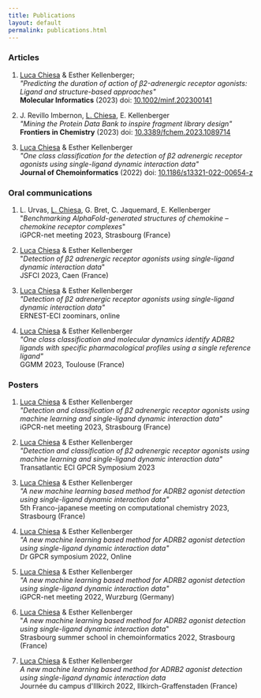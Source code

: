 ```yaml
---
title: Publications
layout: default
permalink: publications.html
---
```

### Articles

1. <u>Luca Chiesa</u> & Esther Kellenberger;<br/>
*"Predicting the duration of action of β2-adrenergic receptor agonists: Ligand and structure-based approaches"*<br/>
**Molecular Informatics** (2023) doi: [10.1002/minf.202300141](https://doi.org/10.1002/minf.202300141)

1. J. Revillo Imbernon, <u> L. Chiesa</u>, E. Kellenberger<br/>
*"Mining the Protein Data Bank to inspire fragment library design"*<br/>
**Frontiers in Chemistry** (2023) doi: [10.3389/fchem.2023.1089714](https://doi.org/10.3389/fchem.2023.1089714)

1. <u>Luca Chiesa</u> & Esther Kellenberger<br/>
*"One class classification for the detection of β2 adrenergic receptor agonists using single-ligand dynamic interaction data"*<br/>
**Journal of Chemoinformatics** (2022) doi: [10.1186/s13321-022-00654-z](https://doi.org/10.1186/s13321-022-00654-z)

### Oral communications
1. L. Urvas, <u>L. Chiesa</u>, G. Bret, C. Jaquemard, E. Kellenberger<br/>
"*Benchmarking AlphaFold-generated structures of chemokine – chemokine receptor complexes*"<br/>
iGPCR-net meeting 2023, Strasbourg (France)

1. <u>Luca Chiesa</u> & Esther Kellenberger<br/>
"*Detection of β2 adrenergic receptor agonists using single-ligand dynamic interaction data*"<br/>
JSFCI 2023, Caen (France)

1. <u>Luca Chiesa</u> & Esther Kellenberger<br/>
*"Detection of β2 adrenergic receptor agonists using single-ligand dynamic interaction data"*<br/>
ERNEST-ECI zoominars, online

1. <u>Luca Chiesa</u> & Esther Kellenberger<br/>
*"One class classification and molecular dynamics identify ADRB2 ligands with specific pharmacological profiles using a single reference ligand"*<br/>
GGMM 2023, Toulouse (France) 


### Posters
1. <u>Luca Chiesa</u> & Esther Kellenberger<br/>
*"Detection and classification of β2 adrenergic receptor agonists using machine learning and single-ligand dynamic interaction data"*<br/>
iGPCR-net meeting 2023, Strasbourg (France)

1. <u>Luca Chiesa</u> & Esther Kellenberger<br/>
*"Detection and classification of β2 adrenergic receptor agonists using machine learning and single-ligand dynamic interaction data"*<br/>
Transatlantic ECI GPCR Symposium 2023

1. <u>Luca Chiesa</u> & Esther Kellenberger<br/>
*"A new machine learning based method for ADRB2 agonist detection using single-ligand dynamic interaction data"*<br/>
5th	Franco-japanese meeting on computational chemistry 2023, Strasbourg (France)

1. <u>Luca Chiesa</u> & Esther Kellenberger<br/>
*"A new machine learning based method for ADRB2 agonist detection using single-ligand dynamic interaction data"*<br/>
Dr GPCR symposium 2022, Online

1. <u>Luca Chiesa</u> & Esther Kellenberger<br/>
*"A new machine learning based method for ADRB2 agonist detection using single-ligand dynamic interaction data"*<br/>
iGPCR-net meeting 2022, Wurzburg (Germany)

1. <u>Luca Chiesa</u> & Esther Kellenberger<br/>
"*A new machine learning based method for ADRB2 agonist detection using single-ligand dynamic interaction data*"
<br/>Strasbourg summer school in chemoinformatics 2022, Strasbourg (France)

1. <u>Luca Chiesa</u> & Esther Kellenberger<br/>
*A new machine learning based method for ADRB2 agonist detection using single-ligand dynamic interaction data*<br/>
Journée du campus d'Illkirch 2022, Illkirch-Graffenstaden (France)